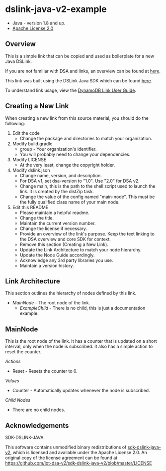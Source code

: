 # dslink-java-v2-example

* Java - version 1.8 and up.
* [Apache License 2.0](http://www.apache.org/licenses/LICENSE-2.0)


## Overview

This is a simple link that can be copied and used as boilerplate for a new Java DSLink.

If you are not familiar with DSA and links, an overview can be found at
[here](http://iot-dsa.org/get-started/how-dsa-works).

This link was built using the DSLink Java SDK which can be found
[here](https://github.com/iot-dsa-v2/sdk-dslink-java-v2).

To understand link usage, view the [DynamoDB Link User Guide](https://github.com/iot-dsa-v2/dslink-java-v2-dynamodb/blob/master/DynamoDB-Link-User-Guide.pdf).

## Creating a New Link

When creating a new link from this source material, you should do the following:

1. Edit the code
    - Change the package and directories to match your organization.
2. Modify build.gradle
    - group - Your organization's identifier.
    - You will probably need to change your dependencies.
3. Modify LICENSE
    - At the very least, change the copyright holder.
4. Modify dslink.json
    - Change name, version, and description.
    - For DSA v1, set dsa-version to "1.0".  Use "2.0" for DSA v2.
    - Change main, this is the path to the shell script used to launch the link.  It is 
      created by the distZip task.
    - Change the value of the config named "main-node". This must be the fully qualified
      class name of your main node.
5. Edit this README
    - Please maintain a helpful readme.
    - Change the title.
    - Maintain the current version number.
    - Change the license if necessary.
    - Provide an overview of the link's purpose.  Keep the text linking to the DSA overview
      and core SDK for context.
    - Remove this section (Creating a New Link).
    - Update the Link Architecture to match your node hierarchy.
    - Update the Node Guide accordingly.
    - Acknowledge any 3rd party libraries you use.
    - Maintain a version history.

## Link Architecture

This section outlines the hierarchy of nodes defined by this link.

- _MainNode_ - The root node of the link.
  - _ExampleChild_ - There is no child, this is just a documentation example.


## MainNode

This is the root node of the link.  It has a counter that is updated on a short interval,
only when the node is subscribed.  It also has a simple action to reset the counter.

_Actions_
- Reset - Resets the counter to 0.

_Values_
- Counter - Automatically updates whenever the node is subscribed.

_Child Nodes_
- There are no child nodes.


## Acknowledgements

SDK-DSLINK-JAVA

This software contains unmodified binary redistributions of 
[sdk-dslink-java-v2](https://github.com/iot-dsa-v2/sdk-dslink-java-v2), which is licensed 
and available under the Apache License 2.0. An original copy of the license agreement can be found 
at https://github.com/iot-dsa-v2/sdk-dslink-java-v2/blob/master/LICENSE


